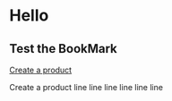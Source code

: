 # Hello

## Test the BookMark
[Create a product](#create-product)


<a name="create-product"></a> Create a product
line
line
line
line
line
line
